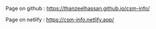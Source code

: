 Page on github : https://thanzeelhassan.github.io/csm-info/

Page on netlify : https://csm-info.netlify.app/
